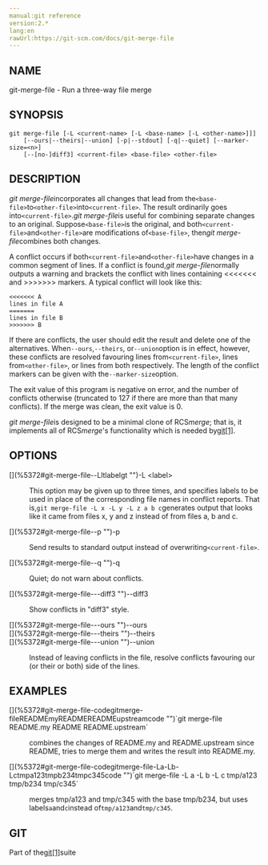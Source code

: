 ```yaml
---
manual:git reference
version:2.*
lang:en
rawUrl:https://git-scm.com/docs/git-merge-file
---
```



## [](%5372#_name "")NAME<a name="_name"></a>


git-merge-file - Run a three-way file merge





## [](%5372#_synopsis "")SYNOPSIS<a name="_synopsis"></a>

```
git merge-file [-L <current-name> [-L <base-name> [-L <other-name>]]]
	[--ours|--theirs|--union] [-p|--stdout] [-q|--quiet] [--marker-size=<n>]
	[--[no-]diff3] <current-file> <base-file> <other-file>
```




## [](%5372#_description "")DESCRIPTION<a name="_description"></a>


<em>git merge-file</em>incorporates all changes that lead from the`<base-file>`to`<other-file>`into`<current-file>`. The result ordinarily goes into`<current-file>`.<em>git merge-file</em>is useful for combining separate changes to an original. Suppose`<base-file>`is the original, and both`<current-file>`and`<other-file>`are modifications of`<base-file>`, then<em>git merge-file</em>combines both changes.




A conflict occurs if both`<current-file>`and`<other-file>`have changes in a common segment of lines. If a conflict is found,<em>git merge-file</em>normally outputs a warning and brackets the conflict with lines containing &lt;&lt;&lt;&lt;&lt;&lt;&lt; and &gt;&gt;&gt;&gt;&gt;&gt;&gt; markers. A typical conflict will look like this:



```
<<<<<<< A
lines in file A
=======
lines in file B
>>>>>>> B
```




If there are conflicts, the user should edit the result and delete one of the alternatives. When`--ours`,`--theirs`, or`--union`option is in effect, however, these conflicts are resolved favouring lines from`<current-file>`, lines from`<other-file>`, or lines from both respectively. The length of the conflict markers can be given with the`--marker-size`option.




The exit value of this program is negative on error, and the number of conflicts otherwise (truncated to 127 if there are more than that many conflicts). If the merge was clean, the exit value is 0.




<em>git merge-file</em>is designed to be a minimal clone of RCS<em>merge</em>; that is, it implements all of RCS<em>merge</em>&#39;s functionality which is needed by[git[1]](%2248  "").





## [](%5372#_options "")OPTIONS<a name="_options"></a>
<dl><dt id='git-merge-file--Lltlabelgt'>[](%5372#git-merge-file--Lltlabelgt "")-L &lt;label&gt;</dt><dd>

This option may be given up to three times, and specifies labels to be used in place of the corresponding file names in conflict reports. That is,`git merge-file -L x -L y -L z a b c`generates output that looks like it came from files x, y and z instead of from files a, b and c.

</dd><dt id='git-merge-file--p'>[](%5372#git-merge-file--p "")-p</dt><dd>

Send results to standard output instead of overwriting`<current-file>`.

</dd><dt id='git-merge-file--q'>[](%5372#git-merge-file--q "")-q</dt><dd>

Quiet; do not warn about conflicts.

</dd><dt id='git-merge-file---diff3'>[](%5372#git-merge-file---diff3 "")--diff3</dt><dd>

Show conflicts in &quot;diff3&quot; style.

</dd><dt id='git-merge-file---ours'>[](%5372#git-merge-file---ours "")--ours</dt><dt id='git-merge-file---theirs'>[](%5372#git-merge-file---theirs "")--theirs</dt><dt id='git-merge-file---union'>[](%5372#git-merge-file---union "")--union</dt><dd>

Instead of leaving conflicts in the file, resolve conflicts favouring our (or their or both) side of the lines.

</dd></dl>



## [](%5372#_examples "")EXAMPLES<a name="_examples"></a>
<dl><dt id='git-merge-file-codegitmerge-fileREADMEmyREADMEREADMEupstreamcode'>[](%5372#git-merge-file-codegitmerge-fileREADMEmyREADMEREADMEupstreamcode "")`git merge-file README.my README README.upstream`</dt><dd>

combines the changes of README.my and README.upstream since README, tries to merge them and writes the result into README.my.

</dd><dt id='git-merge-file-codegitmerge-file-La-Lb-Lctmpa123tmpb234tmpc345code'>[](%5372#git-merge-file-codegitmerge-file-La-Lb-Lctmpa123tmpb234tmpc345code "")`git merge-file -L a -L b -L c tmp/a123 tmp/b234 tmp/c345`</dt><dd>

merges tmp/a123 and tmp/c345 with the base tmp/b234, but uses labels`a`and`c`instead of`tmp/a123`and`tmp/c345`.

</dd></dl>



## [](%5372#_git "")GIT<a name="_git"></a>


Part of the[git[1]](%2248  "")suite





